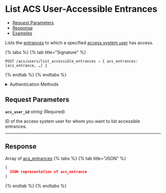 # List ACS User-Accessible Entrances

- [Request Parameters](./#request-parameters)
- [Response](./#response)
- [Examples](./#examples)

Lists the [entrances](https://docs.seam.co/latest/api/acs/entrances) to which a specified [access system user](https://docs.seam.co/latest/capability-guides/access-systems/user-management) has access.

{% tabs %}
{% tab title="Signature" %}
```
POST /acs/users/list_accessible_entrances ⇒ { acs_entrances: [acs_entrance, …] }
```
{% endtab %}
{% endtabs %}

<details>

<summary>Authentication Methods</summary>

- API key
- Client session token
- Personal access token
  <br>Must also include the `seam-workspace` header in the request.

To learn more, see [Authentication](https://docs.seam.co/latest/api/authentication).
</details>

## Request Parameters

**`acs_user_id`** *string* (Required)

ID of the access system user for whom you want to list accessible entrances.

---


## Response

Array of [acs\_entrances](./)
{% tabs %}
{% tab title="JSON" %}
```json
{
  JSON representation of acs_entrance
}
```
{% endtab %}
{% endtabs %}

